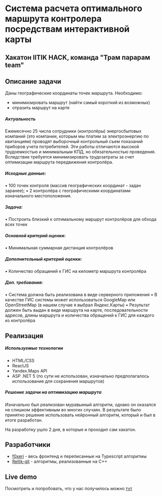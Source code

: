# Система расчета оптимального маршрута контролера посредствам интерактивной карты
## Хакатон IITIK HACK, команда "Трам парарам team"

## Описание задачи
Даны географические координаты точек маршрута. 
Необходимо:
- минимизировать маршрут (найти самый короткий из возможных) 
- отразить маршрут на карте

##### Актуальность
Ежемесячно 25 числа сотрудники (контролёры) энергосбытовых компаний (это компании, которым мы платим за электроэнергию по квитанциям) проводят выборочный контрольный съем показаний приборов учета потребителей. Эти работы отличаются высокой трудоемкостью и минимальным КПД, но обязательностью проведения. Вследствие требуется минимизировать трудозатраты за счет оптимизации маршрута передвижения контролёра.

##### Исходные данные:
•  100 точек контроля (массив географических координат - задан заранее);
•  2 контролёра с географическими координатами изначального местоположения.

##### Задача: 
•  Построить близкий к оптимальному маршрут контролёров для обхода всех точек

##### Основной критерий оценки: 
•  Минимальная суммарная дистанция контролёров

##### Дополнительный критерий оценки:
•  Количество обращений к ГИС на километр маршрута контролёра

##### Доп. требования:
•  Система должна быть реализована в виде серверного приложения
•  В качестве ГИС системы может использоваться GoogleMap или OpenStreetMap (в нашем случае я выбрал Яндекс.Карты)
•  Результат должен быть выдан в виде маршрута на карте, последовательности адресов, длины маршрута и количества обращений к ГИС для каждого из контролёра

## Реализация
##### Используемые технологии
- HTML/CSS
- ReactJS
- Yandex.Maps API
- ASP .NET 5 (по сути не использован, изначально предполагалось использование для сохранения маршрутов)

##### Решение задачи на оптимизацию маршрута
Изначально был реализован муравьиный алгоритм, однако он оказался не слишком эффективным во многих случаях.
В результате было принятно решение использовать нейронный алгоритм, который и был в итоге разработан.

На разработку ушло 2 дня, в которые и проходил сам хакатон.

## Разработчики
 - [f0xeri](https://github.com/f0xeri)  - весь фронтенд и переписанные на Typescript алгоритмы
 - [Rellik-git](https://github.com/Rellik-git) - алгоритмы, реализованные на C++
 
## Live demo
Посмотреть и попробовать, что у нас получилось можно [тут](https://iitik-hack-map.herokuapp.com/)
